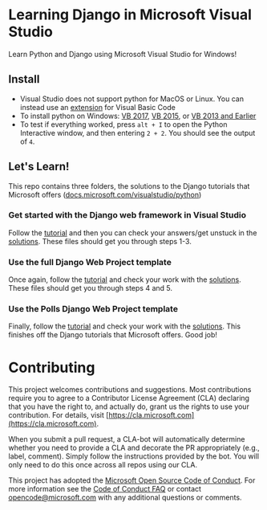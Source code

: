 
# Learning Django in Microsoft Visual Studio

Learn Python and Django using Microsoft Visual Studio for Windows!

## Install

* Visual Studio does not support python for MacOS or Linux. You can instead use an [extension](https://code.visualstudio.com/docs/languages/python) for Visual Basic Code
* To install python on Windows: [VB 2017](https://docs.microsoft.com/en-us/visualstudio/python/installing-python-support-in-visual-studio?view=vs-2017#visual-studio-2017), [VB 2015](https://docs.microsoft.com/en-us/visualstudio/python/installing-python-support-in-visual-studio?view=vs-2017#visual-studio-2015), or [VB 2013 and Earlier](https://docs.microsoft.com/en-us/visualstudio/python/installing-python-support-in-visual-studio?view=vs-2017#visual-studio-2013-and-earlier)
* To test if everything worked, press ```alt + I``` to open the Python Interactive window, and then entering ```2 + 2```. You should see the output of ```4```.

## Let's Learn!

This repo contains three folders, the solutions to the Django tutorials that Microsoft offers ([docs.microsoft.com/visualstudio/python](https://docs.microsoft.com/visualstudio/python))

### Get started with the Django web framework in Visual Studio

Follow the [tutorial](https://docs.microsoft.com/visualstudio/python/learn-django-in-visual-studio-step-01-project-and-solution?view=vs-2017) and then you can check your answers/get unstuck in the [solutions](../master/BasicProject). These files should get you through steps 1-3.

### Use the full Django Web Project template

Once again, follow the [tutorial](https://docs.microsoft.com/visualstudio/python/learn-django-in-visual-studio-step-04-full-django-project-template?view=vs-2017) and check your work with the [solutions](../master/DjangoWeb). These files should get you through steps 4 and 5.

### Use the Polls Django Web Project template

Finally, follow the [tutorial](https://docs.microsoft.com/visualstudio/python/learn-django-in-visual-studio-step-06-polls-django-web-project-template?view=vs-2017) and check your work with the [solutions](../master/DjangoPolls). This finishes off the Django tutorials that Microsoft offers. Good job!

# Contributing

This project welcomes contributions and suggestions. Most contributions require you to agree to a
Contributor License Agreement (CLA) declaring that you have the right to, and actually do, grant us
the rights to use your contribution. For details, visit [https://cla.microsoft.com](https://cla.microsoft.com).

When you submit a pull request, a CLA-bot will automatically determine whether you need to provide
a CLA and decorate the PR appropriately (e.g., label, comment). Simply follow the instructions
provided by the bot. You will only need to do this once across all repos using our CLA.

This project has adopted the [Microsoft Open Source Code of Conduct](https://opensource.microsoft.com/codeofconduct/).
For more information see the [Code of Conduct FAQ](https://opensource.microsoft.com/codeofconduct/faq/) or
contact [opencode@microsoft.com](mailto:opencode@microsoft.com) with any additional questions or comments.

